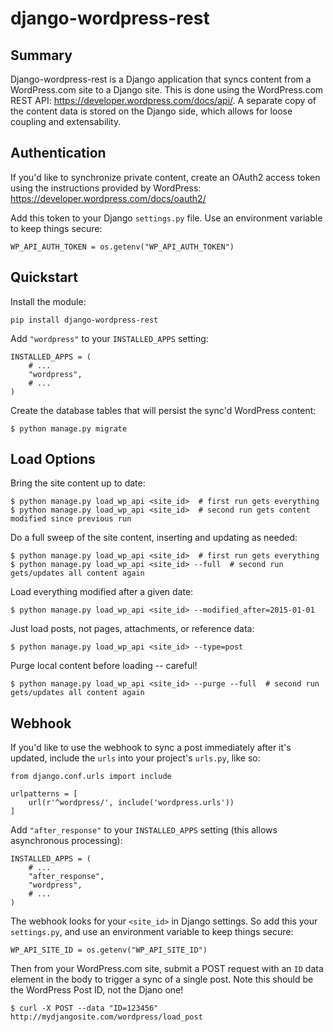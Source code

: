 # django-wordpress-rest



## Summary

Django-wordpress-rest is a Django application that syncs content from a WordPress.com site to a Django site.
This is done using the WordPress.com REST API: https://developer.wordpress.com/docs/api/.
A separate copy of the content data is stored on the Django side, which allows for loose coupling and extensability.


## Authentication

If you'd like to synchronize private content, create an OAuth2 access token using the instructions provided by WordPress:
https://developer.wordpress.com/docs/oauth2/

Add this token to your Django `settings.py` file. Use an environment variable to keep things secure:

    WP_API_AUTH_TOKEN = os.getenv("WP_API_AUTH_TOKEN")


## Quickstart

Install the module:

    pip install django-wordpress-rest

Add `"wordpress"` to your `INSTALLED_APPS` setting:

    INSTALLED_APPS = (
        # ...
        "wordpress",
        # ...
    )

Create the database tables that will persist the sync'd WordPress content:

    $ python manage.py migrate


## Load Options

Bring the site content up to date:

    $ python manage.py load_wp_api <site_id>  # first run gets everything
    $ python manage.py load_wp_api <site_id>  # second run gets content modified since previous run

Do a full sweep of the site content, inserting and updating as needed:

    $ python manage.py load_wp_api <site_id>  # first run gets everything
    $ python manage.py load_wp_api <site_id> --full  # second run gets/updates all content again

Load everything modified after a given date:

    $ python manage.py load_wp_api <site_id> --modified_after=2015-01-01

Just load posts, not pages, attachments, or reference data:

    $ python manage.py load_wp_api <site_id> --type=post

Purge local content before loading -- careful!

    $ python manage.py load_wp_api <site_id> --purge --full  # second run gets/updates all content again


## Webhook

If you'd like to use the webhook to sync a post immediately after it's updated, include the `urls` into your project's `urls.py`, like so:

    from django.conf.urls import include

    urlpatterns = [
        url(r'^wordpress/', include('wordpress.urls'))
    ]


Add `"after_response"` to your `INSTALLED_APPS` setting (this allows asynchronous processing):

    INSTALLED_APPS = (
        # ...
        "after_response",
        "wordpress",
        # ...
    )


The webhook looks for your `<site_id>` in Django settings. So add this your `settings.py`, and use an environment variable to keep things secure:

    WP_API_SITE_ID = os.getenv("WP_API_SITE_ID")


Then from your WordPress.com site, submit a POST request with an `ID` data element in the body to trigger a sync of a single post. Note this should be the WordPress Post ID, not the Djano one!

    $ curl -X POST --data "ID=123456" http://mydjangosite.com/wordpress/load_post
    

